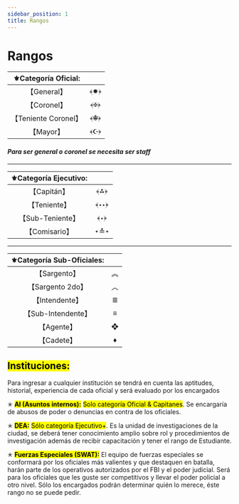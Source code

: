 ```yaml
---
sidebar_position: 1
title: Rangos
---
```


# Rangos

| ⚜️Categoría Oficial: |  |
| :---: | :---: |
| 【General】|﴾✹﴿|
| 【Coronel】 |﴾✠﴿|
|【Teniente Coronel】|﴾☬﴿|
|【Mayor】|﴾☪﴿|

#### *Para ser general o coronel se necesita ser staff*
---
|⚜️Categoría Ejecutivo:||
| :---: | :---: |
|【Capitán】|﴾⁂﴿|
|【Teniente】|﴾⋆⋆﴿|  
|【Sub-Teniente】|﴾⋆﴿|
|【Comisario】|⋆≛⋆|
---
|⚜️Categoría Sub-Oficiales:||
| :---: | :---: |
|【Sargento】|︽|
|【Sargento 2do】|︿|
|【Intendente】|≣|
|【Sub-Intendente】|≡|
|【Agente】|❖|
|【Cadete】|♦|


## <mark>Instituciones:</mark>

Para ingresar a cualquier institución se tendrá en cuenta las aptitudes, historial, experiencia de cada oficial y será evaluado por los encargados

✭ <mark>**AI (Asuntos internos):**</mark> <mark >Solo categoría Oficial & Capitanes</mark>. Se encargaría de abusos de poder o denuncias en contra de los oficiales.

✭ <mark>**DEA:**</mark> <mark>Sólo categoría Ejecutivo+</mark>. Es la unidad de investigaciones de la ciudad, se deberá tener conocimiento amplio sobre rol y procedimientos de investigación además de recibir capacitación y tener el rango de Estudiante.

✭ <mark>**Fuerzas Especiales (SWAT):**</mark> El equipo de fuerzas especiales se conformará por los oficiales más valientes y que destaquen en batalla, harán parte de los operativos autorizados por el FBI y el poder judicial. Será para los oficiales que les guste ser competitivos y llevar el poder policial a otro nivel. Sólo los encargados podrán determinar quién lo merece, éste rango no se puede pedir.

